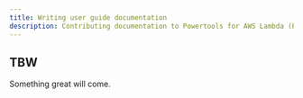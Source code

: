 ```yaml
---
title: Writing user guide documentation
description: Contributing documentation to Powertools for AWS Lambda (Python)
---
```


## TBW

Something great will come.
